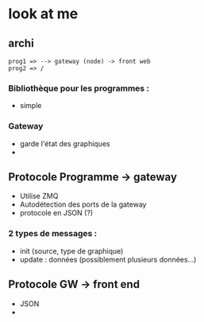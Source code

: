 # look at me

## archi

```
prog1 => --> gateway (node) -> front web
prog2 => /
```
### Bibliothèque pour les programmes :
 * simple


### Gateway

* garde l'état des graphiques
* 

## Protocole Programme -> gateway

* Utilise ZMQ
* Autodétection des ports de la gateway
* protocole en JSON (?)

### 2 types de messages : 
 * init (source, type de graphique)
 * update : données (possiblement plusieurs données...)

## Protocole GW -> front end

 * JSON
  * 